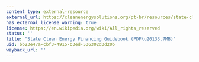 ```yaml
---
content_type: external-resource
external_url: https://cleanenergysolutions.org/pt-br/resources/state-clean-energy-financing-guidebook
has_external_license_warning: true
license: https://en.wikipedia.org/wiki/All_rights_reserved
status: ''
title: "State Clean Energy Financing Guidebook (PDF\u20133.7MB)"
uid: bb23e47a-cbf3-4915-b3ed-536302d3d20b
wayback_url: ''
---
```


